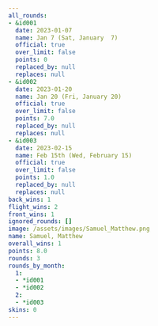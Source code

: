 ```yaml
---
all_rounds:
- &id001
  date: 2023-01-07
  name: Jan 7 (Sat, January  7)
  official: true
  over_limit: false
  points: 0
  replaced_by: null
  replaces: null
- &id002
  date: 2023-01-20
  name: Jan 20 (Fri, January 20)
  official: true
  over_limit: false
  points: 7.0
  replaced_by: null
  replaces: null
- &id003
  date: 2023-02-15
  name: Feb 15th (Wed, February 15)
  official: true
  over_limit: false
  points: 1.0
  replaced_by: null
  replaces: null
back_wins: 1
flight_wins: 2
front_wins: 1
ignored_rounds: []
image: /assets/images/Samuel_Matthew.png
name: Samuel, Matthew
overall_wins: 1
points: 8.0
rounds: 3
rounds_by_month:
  1:
  - *id001
  - *id002
  2:
  - *id003
skins: 0
---
```


